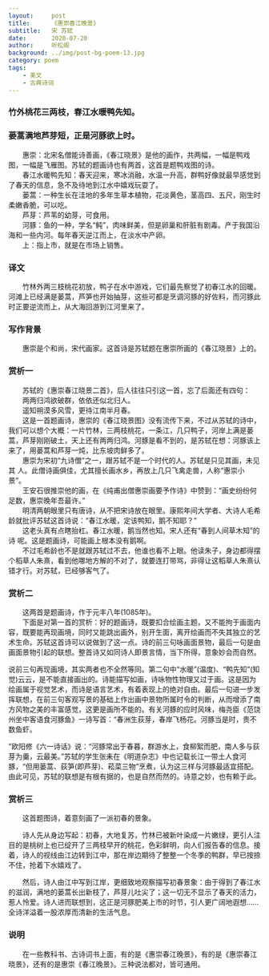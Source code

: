 ```yaml
---
layout:     post
title:      《惠崇春江晚景》
subtitle:   宋 苏轼
date:       2020-07-20
author:     听松阁
background: ../img/post-bg-poem-13.jpg
category: poem
tags:
    - 美文
    - 古典诗词
---
```


### 竹外桃花三两枝，春江水暖鸭先知。
### 蒌蒿满地芦芽短，正是河豚欲上时。


　　惠崇：北宋名僧能诗善画，《春江晓景》是他的画作，共两幅，一幅是鸭戏图，一幅是飞雁图。苏轼的题画诗也有两首，这首是题鸭戏图的诗。<br>
　　春江水暖鸭先知：春天迎来，寒冰消融，水温一升高，群鸭好像就最早感觉到了春天的信息，急不及待地到江水中嬉戏玩耍了。<br>
　　蒌蒿：一种生长在洼地的多年生草本植物，花淡黄色，茎高四、五尺，刚生时柔嫩香脆，可以吃。<br>
　　芦芽：芦苇的幼芽，可食用。<br>
　　河豚：鱼的一种，学名“鲀”，肉味鲜美，但是卵巢和肝脏有剧毒。产于我国沿海和一些内河。每年春天逆江而上，在淡水中产卵。<br>
　　上：指上市，就是在市场上销售。<br>

### 译文
　　竹林外两三枝桃花初放，鸭子在水中游戏，它们最先察觉了初春江水的回暖。河滩上已经满是蒌蒿，芦笋也开始抽芽，这些可都是烹调河豚的好佐料，而河豚此时正要逆流而上，从大海回游到江河里来了。
  
### 写作背景
　　惠崇是个和尚，宋代画家。这首诗是苏轼题在惠崇所画的《春江晓景》上的。
  
### 赏析一
　　苏轼的《惠崇春江晓景二首》，后人往往只引这一首，忘了后面还有四句：　<br>
　　两两归鸿欲破群，依依还似北归人。<br>
　　遥知朔漠多风雪，更待江南半月春。<br>
　　这是一首题画诗，惠崇的《春江晓景图》没有流传下来，不过从苏轼的诗中，我们可以想个大概：一片竹林，三两枝桃花，一条江，几只鸭子，河岸上满是蒌蒿，芦芽刚刚破土，天上还有两两归鸿。河豚是看不到的，是苏轼在想：河豚该上来了，用蒌蒿和芦芽一炖，比东坡肉鲜多了。<br>
　　惠崇为宋初“九诗僧”之一，跟苏轼不是一个时代的人。苏轼是只见其画，未见其 人。此僧诗画俱佳，尤其擅长画水乡，再放上几只飞禽走兽，人称“惠崇小景”。<br>
　　王安石很推崇他的画，在《纯甫出僧惠崇画要予作诗》中赞到：“画史纷纷何足数，惠崇晚年吾最许。”<br>
　　明清两朝眼里只有唐诗，从不把宋诗放在眼里。康熙年间大学者、大诗人毛希龄就批评苏轼这首诗说：“春江水暖，定该鸭知，鹅不知耶？”<br>
　　这老头真有点瞎抬杠。春江水暖，鹅当然也知。宋人还有“春到人间草木知”的诗 呢。这是题画诗，可能画上根本没有鹅啊。<br>
　　不过毛希龄也不是就跟苏轼过不去，他谁也看不上眼。他读朱子，身边都得摆个稻草人朱熹，看到他哪地方解的不对了，就要连打带骂，非得让这稻草人朱熹认错才行。对苏轼，已经够客气了。<br>
  
### 赏析二
　　这两首是题画诗，作于元丰八年(1085年)。<br>
　　下面是对第一首的赏析：好的题画诗，既要扣合绘画主题，又不能拘于画面内容，既要能再现画境，同时又能跳出画外，别开生面，离开绘画而不失其独立的艺术生命。苏轼这首诗可以说做到了这一点。诗的前三句咏画面景物，最后一句是由画面景物引起的联想。整首诗又如同诗人即景言情，当下所得，意象妙会而自然。
  
  说前三句再现画境，其实两者也不全然等同。第二句中“水暖”(温度)、“鸭先知”(知觉)云云，是不能直接画出的。诗能描写如画，诗咏物性物理又过于画。这是因为绘画属于视觉艺术，而诗是语言艺术，有着表现上的绝对自由。最后一句进一步发挥联想，在前三句客观写景的基础上作出画中景物所属时令的判断，从而增添了南方风物之美的丰富感觉，这更是画所不能的。有关河豚的应时风味，梅尧臣《范饶州坐中客语食河豚鱼》一诗写首：“春洲生荻芽，春岸飞杨花。河豚当是时，贵不数鱼虾。
  
  ”欧阳修《六一诗话》说：“河豚常出于春暮，群游水上，食柳絮而肥，南人多与荻芽为羹，云最美。”苏轼的学生张耒在《明道杂志》中也记载长江一带土人食河豚，“但用蒌蒿、荻笋(即芦芽)、菘菜三物”烹煮，认为这三样与河豚最适宜搭配。由此可见，苏轼的联想是有根有据的，也是自然而然的。诗意之妙，也有赖于此。
  
  
### 赏析三
　　这首题图诗，着意刻画了一派初春的景象。
  
　　诗人先从身边写起：初春，大地复苏，竹林已被新叶染成一片嫩绿，更引人注目的是桃树上也已绽开了三两枝早开的桃花，色彩鲜明，向人们报告春的信息。接着，诗人的视线由江边转到江中，那在岸边期待了整整一个冬季的鸭群，早已按捺不住，抢着下水嬉戏了。
  
　　然后，诗人由江中写到江岸，更细致地观察描写初春景象：由于得到了春江水的滋润，满地的蒌蒿长出新枝了，芦芽儿吐尖了；这一切无不显示了春天的活力，惹人怜爱。诗人进而联想到，这正是河豚肥美上市的时节，引人更广阔地遐想……全诗洋溢着一股浓厚而清新的生活气息。
  
### 说明
  
　　在一些教科书、古诗词书上面，有的是《惠崇春江晚景》，有的是《惠崇春江晓景》，还有的是惠崇《春江晚景》。三种说法都对，皆可通用。

